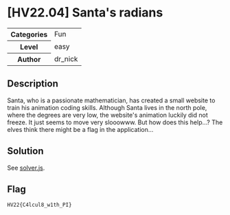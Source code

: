 # [HV22.04] Santa's radians

<table>
  <tr>
    <th>Categories</th>
    <td>Fun</td>
  </tr>
  <tr>
    <th>Level</th>
    <td>easy</td>
  </tr>
  <tr>
    <th>Author</th>
    <td>dr_nick</td>
  </tr>
</table>

## Description
Santa, who is a passionate mathematician, has created a small website to train his animation coding skills. Although Santa lives in the north pole, where the degrees are very low, the website's animation luckily did not freeze. It just seems to move very slooowww. But how does this help...? The elves think there might be a flag in the application...

## Solution
See [solver.js](./solver.js).

## Flag
```
HV22{C4lcul8_w1th_PI}
```
